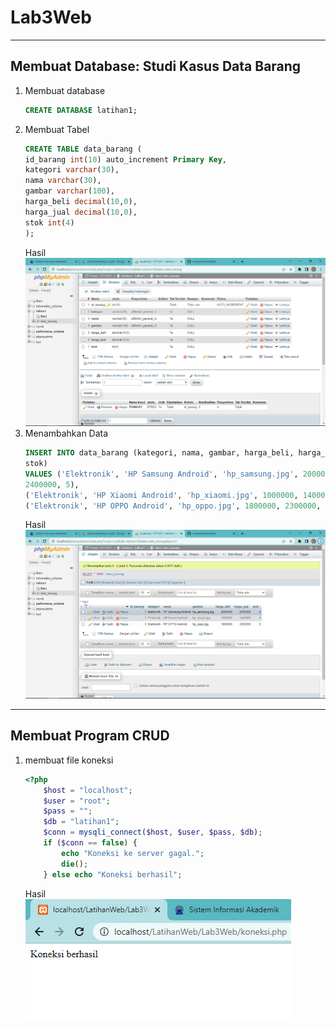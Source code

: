 # Lab3Web

---

## Membuat Database: Studi Kasus Data Barang

1. Membuat database
   ```sql
   CREATE DATABASE latihan1;
   ```
2. Membuat Tabel
   ```sql
   CREATE TABLE data_barang (
   id_barang int(10) auto_increment Primary Key,
   kategori varchar(30),
   nama varchar(30),
   gambar varchar(100),
   harga_beli decimal(10,0),
   harga_jual decimal(10,0),
   stok int(4)
   );
   ```
   Hasil<br>
   ![Gambar1](img/buatTabel.png)
3. Menambahkan Data
   ```sql
   INSERT INTO data_barang (kategori, nama, gambar, harga_beli, harga_jual,
   stok)
   VALUES ('Elektronik', 'HP Samsung Android', 'hp_samsung.jpg', 2000000,
   2400000, 5),
   ('Elektronik', 'HP Xiaomi Android', 'hp_xiaomi.jpg', 1000000, 1400000, 5),
   ('Elektronik', 'HP OPPO Android', 'hp_oppo.jpg', 1800000, 2300000, 5);
   ```
   Hasil<br>
   ![Gambar1](img/tambahData.png)

---

## Membuat Program CRUD

1. membuat file koneksi
   ```php
   <?php
       $host = "localhost";
       $user = "root";
       $pass = "";
       $db = "latihan1";
       $conn = mysqli_connect($host, $user, $pass, $db);
       if ($conn == false) {
           echo "Koneksi ke server gagal.";
           die();
       } else echo "Koneksi berhasil";
   ```
   Hasil<br>
   ![Gambar1](img/koneksi.png)<br>

